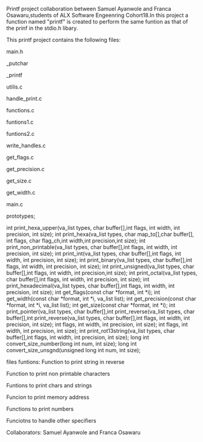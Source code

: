 Printf project collaboration between Samuel Ayanwole and Franca Osawaru,students of ALX Software Engeenring Cohort18.In this project a function named "printf" is created to perform the same funtion as that of the prinf in the stdio.h libary.

This printf project contains the following files:

main.h

_putchar

_printf

utilis.c

handle_print.c

functions.c

funtions1.c

funtions2.c

write_handles.c

get_flags.c

get_precision.c

get_size.c

get_width.c

main.c

prototypes;

int print_hexa_upper(va_list types, char buffer[],int flags, int width, int precision, int size);
int print_hexa(va_list types, char map_to[],char buffer[], int flags, char flag_ch,int width,int precision,int size);
int print_non_printable(va_list types, char buffer[],int flags, int width, int precision, int size);
int print_int(va_list types, char buffer[],int flags, int width, int precision, int size);
int print_binary(va_list types, char buffer[],int flags, int width, int precision, int size);
int print_unsigned(va_list types, char buffer[],int flags, int width, int precision,int size);
int print_octal(va_list types, char buffer[],int flags, int width, int precision, int size);
int print_hexadecimal(va_list types, char buffer[],int flags, int width, int precision, int size);
int get_flags(const char *format, int *i);
int get_width(const char *format, int *i, va_list list);
int get_precision(const char *format, int *i, va_list list);
int get_size(const char *format, int *i);
int print_pointer(va_list types, char buffer[],int print_reverse(va_list types, char buffer[],int print_reverse(va_list types, char buffer[],int flags, int width, int precision, int size);
int flags, int width, int precision, int size);
int flags, int width, int precision, int size);
int print_rot13string(va_list types, char buffer[],int flags, int width, int precision, int size);
long int convert_size_number(long int num, int size);
long int convert_size_unsgnd(unsigned long int num, int size);

files funtions:
Function to print string in reverse

Function to print non printable characters

Funtions to print chars and strings

Funcion to print memory address

Functions to print numbers

Funciotns to handle other specifiers

Collaborators:
Samuel Ayanwole and Franca Osawaru

